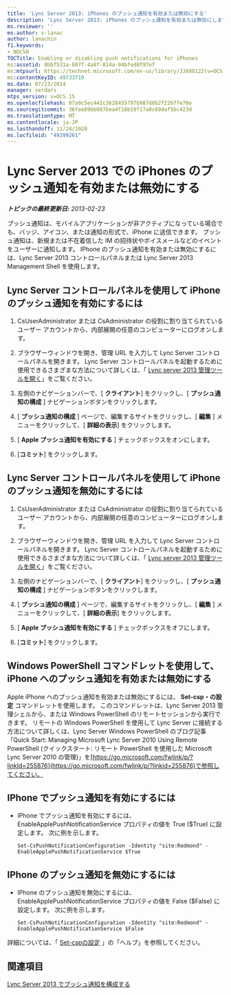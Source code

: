 ```yaml
---
title: 'Lync Server 2013: iPhones のプッシュ通知を有効または無効にする'
description: 'Lync Server 2013: iPhones のプッシュ通知を有効または無効にします。'
ms.reviewer: ''
ms.author: v-lanac
author: lanachin
f1.keywords:
- NOCSH
TOCTitle: Enabling or disabling push notifications for iPhones
ms:assetid: 8bbf531a-807f-4a8f-814a-94bfed8f97ef
ms:mtpsurl: https://technet.microsoft.com/en-us/library/JJ688122(v=OCS.15)
ms:contentKeyID: 49733719
ms.date: 07/23/2014
manager: serdars
mtps_version: v=OCS.15
ms.openlocfilehash: 07a9c5ec442c3628455797b987d8b2f22677e70e
ms.sourcegitcommit: 36fee89bb887bea4f18b19f17a8c69daf5bc423d
ms.translationtype: MT
ms.contentlocale: ja-JP
ms.lasthandoff: 11/24/2020
ms.locfileid: "49399261"
---
```

# <a name="enabling-or-disabling-push-notifications-for-iphones-in-lync-server-2013"></a>Lync Server 2013 での iPhones のプッシュ通知を有効または無効にする

<div data-xmlns="http://www.w3.org/1999/xhtml">

<div class="topic" data-xmlns="http://www.w3.org/1999/xhtml" data-msxsl="urn:schemas-microsoft-com:xslt" data-cs="https://msdn.microsoft.com/">

<div data-asp="https://msdn2.microsoft.com/asp">



</div>

<div id="mainSection">

<div id="mainBody">

<span> </span>

_**トピックの最終更新日:** 2013-02-23_

プッシュ通知は、モバイルアプリケーションが非アクティブになっている場合でも、バッジ、アイコン、または通知の形式で、iPhone に送信できます。 プッシュ通知は、新規または不在着信した IM の招待状やボイスメールなどのイベントをユーザーに通知します。 IPhone のプッシュ通知を有効または無効にするには、Lync Server 2013 コントロールパネルまたは Lync Server 2013 Management Shell を使用します。

<div>

## <a name="to-enable-push-notifications-for-iphone-by-using-lync-server-control-panel"></a>Lync Server コントロールパネルを使用して iPhone のプッシュ通知を有効にするには

1.  CsUserAdministrator または CsAdministrator の役割に割り当てられているユーザー アカウントから、内部展開の任意のコンピューターにログオンします。

2.  ブラウザーウィンドウを開き、管理 URL を入力して Lync Server コントロールパネルを開きます。 Lync Server コントロールパネルを起動するために使用できるさまざまな方法について詳しくは、「 [Lync server 2013 管理ツールを開く](lync-server-2013-open-lync-server-administrative-tools.md)」をご覧ください。

3.  左側のナビゲーションバーで、[ **クライアント**] をクリックし、[ **プッシュ通知の構成** ] ナビゲーションボタンをクリックします。

4.  [ **プッシュ通知の構成** ] ページで、編集するサイトをクリックし、[ **編集** ] メニューをクリックして、[ **詳細の表示**] をクリックします。

5.  [ **Apple プッシュ通知を有効にする** ] チェックボックスをオンにします。

6.  [**コミット**] をクリックします。

</div>

<div>

## <a name="to-disable-push-notifications-for-iphone-by-using-lync-server-control-panel"></a>Lync Server コントロールパネルを使用して iPhone のプッシュ通知を無効にするには

1.  CsUserAdministrator または CsAdministrator の役割に割り当てられているユーザー アカウントから、内部展開の任意のコンピューターにログオンします。

2.  ブラウザーウィンドウを開き、管理 URL を入力して Lync Server コントロールパネルを開きます。 Lync Server コントロールパネルを起動するために使用できるさまざまな方法について詳しくは、「 [Lync server 2013 管理ツールを開く](lync-server-2013-open-lync-server-administrative-tools.md)」をご覧ください。

3.  左側のナビゲーションバーで、[ **クライアント**] をクリックし、[ **プッシュ通知の構成** ] ナビゲーションボタンをクリックします。

4.  [ **プッシュ通知の構成** ] ページで、編集するサイトをクリックし、[ **編集** ] メニューをクリックして、[ **詳細の表示**] をクリックします。

5.  [ **Apple プッシュ通知を有効にする** ] チェックボックスをオフにします。

6.  [**コミット**] をクリックします。

</div>

<div>

## <a name="enabling-or-disabling-push-notifications-to-iphone-by-using-windows-powershell-cmdlets"></a>Windows PowerShell コマンドレットを使用して、iPhone へのプッシュ通知を有効または無効にする

Apple iPhone へのプッシュ通知を有効または無効にするには、 **Set-csp・の設定** コマンドレットを使用します。 このコマンドレットは、Lync Server 2013 管理シェルから、または Windows PowerShell のリモートセッションから実行できます。 リモートの Windows PowerShell を使用して Lync Server に接続する方法について詳しくは、Lync Server Windows PowerShell のブログ記事「Quick Start: Managing Microsoft Lync Server 2010 Using Remote PowerShell (クイックスタート: リモート PowerShell を使用した Microsoft Lync Server 2010 の管理)」を[https://go.microsoft.com/fwlink/p/?linkId=255876](https://go.microsoft.com/fwlink/p/?linkid=255876)で参照してください。

<div>

## <a name="to-enable-push-notifications-for-iphone"></a>IPhone でプッシュ通知を有効にするには

  - IPhone でプッシュ通知を有効にするには、EnableApplePushNotificationService プロパティの値を True ($True) に設定します。 次に例を示します。
    
        Set-CsPushNotificationConfiguration -Identity "site:Redmond" -EnableApplePushNotificationService $True

</div>

<div>

## <a name="to-disable-push-notifications-for-iphone"></a>IPhone のプッシュ通知を無効にするには

  - IPhone のプッシュ通知を無効にするには、EnableApplePushNotificationService プロパティの値を False ($False) に設定します。 次に例を示します。
    
        Set-CsPushNotificationConfiguration -Identity "site:Redmond" -EnableApplePushNotificationService $False

</div>

詳細については、「 [Set-cspの設定](https://docs.microsoft.com/powershell/module/skype/Set-CsPushNotificationConfiguration) 」の「ヘルプ」を参照してください。

</div>

<div>

## <a name="see-also"></a>関連項目


[Lync Server 2013 でプッシュ通知を構成する](lync-server-2013-configuring-for-push-notifications.md)  
  

</div>

</div>

<span> </span>

</div>

</div>

</div>

